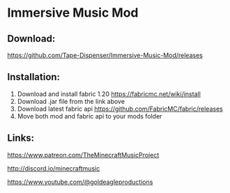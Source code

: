 # Immersive Music Mod

## Download: 
https://github.com/Tape-Dispenser/Immersive-Music-Mod/releases

## Installation:
  1. Download and install fabric 1.20 https://fabricmc.net/wiki/install
  2. Download .jar file from the link above
  3. Download latest fabric api https://github.com/FabricMC/fabric/releases
  4. Move both mod and fabric api to your mods folder

## Links:

https://www.patreon.com/TheMinecraftMusicProject

http://discord.io/minecraftmusic

https://www.youtube.com/@goldeagleproductions
